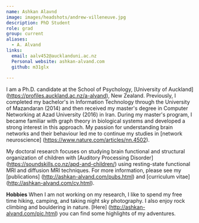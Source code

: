 ```yaml
---
name: Ashkan Alavnd
image: images/headshots/andrew-villeneuve.jpg
description: PhD Student
role: grad
group: current
aliases:
  - A. Alvand
links:
  email: aalv452@aucklanduni.ac.nz
  Personal website: ashkan-alvand.com
  github: m31glx
  
---
```


I am a Ph.D. candidate at the School of Psychology, [University of Auckland] (https://profiles.auckland.ac.nz/a-alvand), New Zealand. Previously, I completed my bachelor's in Information Technology through the University of Mazandaran (2014) and then received my master's degree in Computer Networking at Azad University (2016) in Iran. During my master's program, I became familiar with graph theory in biological systems and developed a strong interest in this approach. My passion for understanding brain networks and their behaviour led me to continue my studies in [network neuroscience] (https://www.nature.com/articles/nn.4502).

My doctoral research focuses on studying brain functional and structural organization of children with [Auditory Processing Disorder] (https://soundskills.co.nz/apd-and-children/) using resting-state functional MRI and diffusion MRI techniques. For more information, please see my [publications] (http://ashkan-alvand.com/pubs.html) and [curriculum vitae] (http://ashkan-alvand.com/cv.html). 

**Hobbies**
When I am not working on my research, I like to spend my free time hiking, camping, and taking night sky photography. I also enjoy rock climbing and bouldering in nature. [Here] (http://ashkan-alvand.com/pic.html) you can find some highlights of my adventures.
